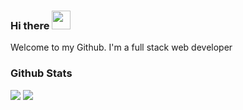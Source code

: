 ### Hi there <img src="https://raw.githubusercontent.com/verma-anushka/verma-anushka/master/gifs/wave.gif" width="30px">

Welcome to my Github. I'm a full stack web developer 

<h3> Github Stats </h3>
<p align = "left" style ="margin: 0">
  <img src="https://github-readme-stats.vercel.app/api?username=Mim1991&hide=stars&show_icons=true&theme=dracula&line_height=32">
  <img src="https://github-readme-stats.vercel.app/api/top-langs/?username=Mim1991&amp;count_private=true&amp;theme=dracula">
</p>
